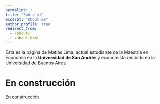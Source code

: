 ```yaml
---
permalink: /
title: "Sobre mí"
excerpt: "About me"
author_profile: true
redirect_from: 
  - /about/
  - /about.html
---
```


Esta es la página de Matías Lima, actual estudiante de la Maestría en Economía en la <strong> Universidad de San Andrés </strong> y economista recibido en la Universidad de Buenos Aires.

En construcción
======

En construcción
